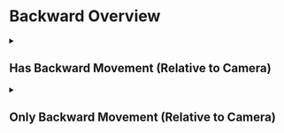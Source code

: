 # Backward Overview

<details>
<summary><h2>Has Backward Movement (Relative to Camera)</h2></summary>


<h3>🔵 Label Name:</h3>
<code>has_backward_wrt_camera</code>


<h3>📖 Definition:</h3>
Does the camera move backward (not zooming out) with respect to the initial frame?

<details>
<summary><h4> Question (Definition)</h4></summary>

- Does the camera move backward in space based on its starting position?

- Is the camera moving backward (not zooming out) with respect to itself, creating a noticeable parallax effect?

- Is the backward motion of the camera clear in this shot by comparing the start and end of the shot?

- Is the camera dollying out with respect to itself?

- Is the camera pulling back with respect to itself?

</details>

<details>
<summary><h4> Alternative Question</h4></summary>

- Does the camera move backward (not zooming out)?

- Is the camera moving backward?

- Is there clear backward movement when comparing the start and end of the shot?

- Does the camera travel backward in space, rather than zooming out?

- Is the camera pulling back through the space?

- Does the shot feature a clear backward motion of the camera?

- Is the camera's movement progressing backward rather than forward?

- Is the backward motion of the camera clear in this shot?

- Does the camera travel backward in space, rather than zooming out?

- Is the camera retreating in the scene?

- Does the perspective shift backward rather than relying on zoom?

- Is the camera physically traveling backward instead of adjusting focal length?

- Is the camera pulling back, creating a strong sense of depth?

</details>

<details>
<summary><h4> Prompt (Definition)</h4></summary>

- A video where the camera moves backward (not zooming out) with respect to the initial frame.

- A shot where the camera moves backward in space based on its starting position.

- A video where the camera moves backward (not zooming out) with respect to itself, creating a noticeable parallax effect.

- A scene where the backward motion of the camera is clear by comparing the start and end of the shot.

- The camera pulls back with respect to itself.

- The camera dollies backward with respect to itself.

- A video where the camera dolly moves backward with respect to itself.

</details>

<details>
<summary><h4> Alternative Prompt</h4></summary>

- A shot where the camera moves backward (not zooming out).

- A video where the camera is moving backward.

- The camera moves backward in space based on its starting position.

- The camera pulls back through the space.

- The camera moves backward.

- Camera retreats backward.

- A scene where there is clear backward movement when comparing the start and end of the shot.

- A video where the camera travels backward in space, rather than zooming out.

- A shot where the camera pulls back through the space.

- A video where the shot features a clear backward motion of the camera.

- A scene where the camera's movement progresses backward rather than forward.

- A video where the backward motion of the camera is clear.

- A shot where the camera travels backward in space rather than zooming out.

- A scene where the camera is retreating in the shot.

- A video where the perspective shifts backward rather than relying on zoom.

- A shot where the camera physically travels backward instead of adjusting focal length.

- A video where the camera pulls back, creating a strong sense of depth.

</details>

<h4>🟢 Positive:</h4>
<code>self.cam_motion.backward_cam is True</code>

<h4>🔴 Negative:</h4>
<code>self.cam_motion.backward_cam is False</code>

<details>
<summary><h4>🔴 Negative (Easy)</h4></summary>

- <b>moving_forward</b>: <code>self.cam_motion.forward_cam is True</code>

</details>

<details>
<summary><h4>🔴 Negative (Hard)</h4></summary>

- <b>zooming_out</b>: <code>self.cam_motion.backward_cam is False and self.cam_motion.zoom_out is True</code>

</details>

</details>

<details>
<summary><h2>Only Backward Movement (Relative to Camera)</h2></summary>


<h3>🔵 Label Name:</h3>
<code>only_backward_wrt_camera</code>


<h3>📖 Definition:</h3>
Does the camera move only backward (not zooming out) with respect to the initial frame?

<details>
<summary><h4> Question (Definition)</h4></summary>

- Is backward motion the only camera movement from the initial frame?

- Is there no other camera motion except backward movement relative to the initial frame?

- Does the camera move backward with respect to itself without any other movement or zooming?

- Is the camera only moving backward relative to the first frame?

- Is the camera only dollying out with respect to itself?

- Is the camera only pulling back with respect to itself?

- Is the camera only moving backward without zooming out relative to the first frame?

</details>

<details>
<summary><h4> Alternative Question</h4></summary>

- Is the camera only moving backward?

- Is the camera only moving backward (not zooming out) in the scene, creating a noticeable parallax effect?

- Is backward motion the only camera movement in this shot?

- Does the camera travel only backward in space, rather than zooming out?

- Is the camera exclusively moving backward relative to its initial position?

- Does the camera retreat in a straight backward direction without any other motions?

- Is the only movement in this shot a backward motion?

- Is there no side, tilt, or zoom adjustments while moving backward?

- Does the camera pull back without any vertical or lateral changes?

- Does the tracking movement consist only of a backward pull?

- Is the camera strictly retreating backward with no other motion applied?

- Does the shot feature only a single directional backward movement?

</details>

<details>
<summary><h4> Prompt (Definition)</h4></summary>

- A video where the camera moves only backward (not zooming out) with respect to the initial frame.

- A shot where the camera retreats in space relative to its starting position without any additional motion.

- A video where the camera exclusively moves backward with respect to the initial frame, creating a noticeable parallax effect.

- A scene where the camera pulls back with respect to itself without any lateral or vertical movement.

- The camera only dollying backward with respect to itself.

- The camera only pulls back with respect to itself.

</details>

<details>
<summary><h4> Alternative Prompt</h4></summary>

- A shot where the camera moves backward with no additional movement type.

- The camera moves backward without incorporating other movement types.

- The camera dollies backward.

- The camera retreats backward.

- Camera moves backward.

- A shot where the backward motion is the only movement present in the scene.

- A shot where the camera moves strictly backward without side-to-side or vertical adjustments.

- A video where the camera retreats in a single direction without any motion complexity.

- A scene where the camera moves straight back without tilting or panning.

- A video where the camera strictly maintains backward movement with no deviation.

- A shot where the tracking movement is purely backward without other motions.

- A scene where the only motion is the camera pulling back in a single direction.

</details>

<h4>🟢 Positive:</h4>
<code>self.cam_motion.backward_cam is True and self.cam_motion.check_if_no_motion_cam(exclude=['backward_cam'])</code>

<h4>🔴 Negative:</h4>
<code>self.cam_motion.backward_cam is False or not self.cam_motion.check_if_no_motion_cam(exclude=['backward_cam'])</code>

<details>
<summary><h4>🔴 Negative (Easy)</h4></summary>

- <b>moving_forward</b>: <code>self.cam_motion.forward_cam is True</code>

- <b>only_moving_forward</b>: <code>self.cam_motion.forward_cam is True and self.cam_motion.check_if_no_motion_cam(exclude=['forward_cam'])</code>

</details>

<details>
<summary><h4>🔴 Negative (Hard)</h4></summary>

- <b>zooming_out</b>: <code>self.cam_motion.backward_cam is False and self.cam_motion.zoom_out is True</code>

- <b>compound_motion_with_backward</b>: <code>self.cam_motion.backward_cam is True and not self.cam_motion.check_if_no_motion_cam(exclude=['backward_cam'])</code>

</details>

</details>
